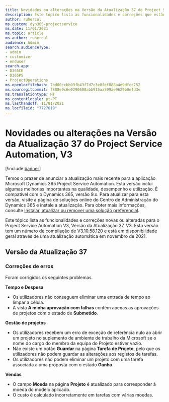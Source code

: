 ```yaml
---
title: Novidades ou alterações na Versão da Atualização 37 do Project Service Automation, V3
description: Este tópico lista as funcionalidades e correções que estão disponíveis na Versão de Atualização 37 do Microsoft Dynamics 365 Project Service Automation, V3.
author: ruhercul
ms.custom: dyn365-projectservice
ms.date: 11/01/2021
ms.topic: article
ms.author: ruhercul
audience: Admin
search.audienceType:
- admin
- customizer
- enduser
search.app:
- D365CE
- D365PS
- ProjectOperations
ms.openlocfilehash: 7bd00ccbb09fb43f7d7c3e0fef888a4e9dfcc752
ms.sourcegitcommit: f888e9c6e0290608abb915aa599ae9629b0efd3e
ms.translationtype: HT
ms.contentlocale: pt-PT
ms.lasthandoff: 11/01/2021
ms.locfileid: "7727619"
---
```

# <a name="whats-new-or-changed-in-project-service-automation-update-release-37-v3"></a>Novidades ou alterações na Versão da Atualização 37 do Project Service Automation, V3

[!include [banner](../includes/psa-now-project-operations.md)]

Temos o prazer de anunciar a atualização mais recente para a aplicação Microsoft Dynamics 365 Project Service Automation. Esta versão inclui algumas melhorias importantes na qualidade, desempenho e utilização. É compatível com o Dynamics 365, versão 9.x. Para atualizar para esta versão, visite a página de soluções online do Centro de Administração do Dynamics 365 e instale a atualização. Para obter mais informações, consulte [Instalar, atualizar ou remover uma solução preferencial](/power-platform/admin/install-remove-preferred-solution).

Este tópico lista as funcionalidades e correções novas ou alteradas para o Project Service Automation V3, Versão da Atualização 37, V3. Esta versão tem um número de compilação de V3.10.58.120 e está em disponibilidade geral através de uma atualização automática em novembro de 2021.

## <a name="update-release-37"></a>Versão da Atualização 37

### <a name="bug-fixes"></a>Correções de erros

Foram corrigidos os seguintes problemas.

**Tempo e Despesa**
- Os utilizadores não conseguem eliminar uma entrada de tempo ao limpar a célula.
- A vista **A minha aprovação com falhas** contém apenas as aprovações de projetos com o estado de **Submetido**.

**Gestão de projetos**
- Os utilizadores recebem um erro de exceção de referência nulo ao abrir um projeto no suplemento de ambiente de trabalho da Microsoft se o nome do cargo do membro da equipa do Projeto estiver vazio.
- Não existe um botão **Guardar** na página **Tarefa de Projeto**, pelo que os utilizadores não podem guardar as alterações aos registos de tarefas.
- Os utilizadores não podem eliminar um projeto com uma tarefa associada a uma proposta com o estado **Ganha**.

**Vendas**
- O campo **Moeda** na página **Projeto** é atualizado para corresponder à moeda do modelo aplicado.
- O custo é calculado incorretamente em tarefas com várias moedas.
